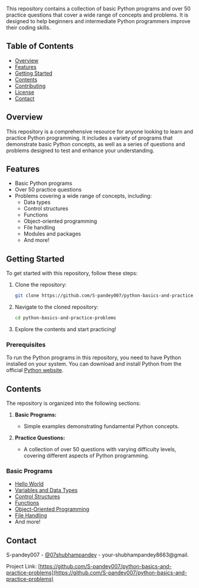 This repository contains a collection of basic Python programs and over 50 practice questions that cover a wide range of concepts and problems. It is designed to help beginners and intermediate Python programmers improve their coding skills.

## Table of Contents

- [Overview](#overview)
- [Features](#features)
- [Getting Started](#getting-started)
- [Contents](#contents)
- [Contributing](#contributing)
- [License](#license)
- [Contact](#contact)

## Overview

This repository is a comprehensive resource for anyone looking to learn and practice Python programming. It includes a variety of programs that demonstrate basic Python concepts, as well as a series of questions and problems designed to test and enhance your understanding.

## Features

- Basic Python programs
- Over 50 practice questions
- Problems covering a wide range of concepts, including:
  - Data types
  - Control structures
  - Functions
  - Object-oriented programming
  - File handling
  - Modules and packages
  - And more!

## Getting Started

To get started with this repository, follow these steps:

1. Clone the repository:
   ```sh
   git clone https://github.com/S-pandey007/python-basics-and-practice-problems.git
   ```

2. Navigate to the cloned repository:
   ```sh
   cd python-basics-and-practice-problems
   ```

3. Explore the contents and start practicing!

### Prerequisites

To run the Python programs in this repository, you need to have Python installed on your system. You can download and install Python from the official [Python website](https://www.python.org/downloads/).

## Contents

The repository is organized into the following sections:

1. **Basic Programs:**
   - Simple examples demonstrating fundamental Python concepts.
   
2. **Practice Questions:**
   - A collection of over 50 questions with varying difficulty levels, covering different aspects of Python programming.

### Basic Programs

- [Hello World](./basic-programs/hello_world.py)
- [Variables and Data Types](./basic-programs/variables_and_data_types.py)
- [Control Structures](./basic-programs/control_structures.py)
- [Functions](./basic-programs/functions.py)
- [Object-Oriented Programming](./basic-programs/oop.py)
- [File Handling](./basic-programs/file_handling.py)
- And more!

## Contact

S-pandey007 - [@07shubhampandey](https://x.com/07shubhampandey) - your-shubhampandey8663@gmail.

Project Link: [https://github.com/S-pandey007/python-basics-and-practice-problems](https://github.com/S-pandey007/python-basics-and-practice-problems)
